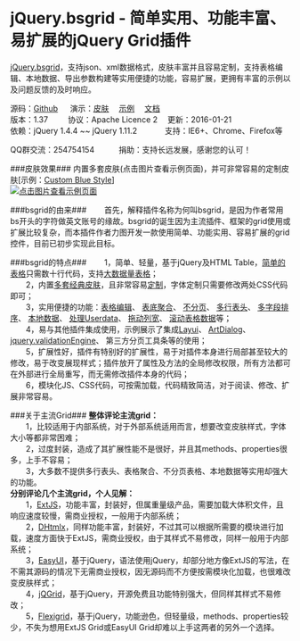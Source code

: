 jQuery.bsgrid - 简单实用、功能丰富、易扩展的jQuery Grid插件
=======================================================

<a href="http://thebestofyouth.com/bsgrid/" target="_blank">jQuery.bsgrid</a>，支持json、xml数据格式，皮肤丰富并且容易定制，支持表格编辑、本地数据、导出参数构建等实用便捷的功能，容易扩展，更拥有丰富的示例以及问题反馈的及时响应。

源码：[Github](https://github.com/baishui2004/jquery.bsgrid/)
&emsp;
演示：<a href="http://bsgrid.oschina.mopaasapp.com/documention/themes.html" target="_blank">皮肤</a>
		&emsp;<a href="http://bsgrid.oschina.mopaasapp.com/examples/zh-CN.html" target="_blank">示例</a>
		&emsp;<a href="http://bsgrid.oschina.mopaasapp.com/documention/documention.zh-CN.html" target="_blank">文档</a>
<br />
版本：1.37
&emsp;&emsp;&nbsp;协议：Apache Licence 2
&emsp;更新：2016-01-21
<br />
依赖：jQuery 1.4.4 ~~ jQuery 1.11.2
&emsp;&emsp;&emsp;
支持：IE6+、Chrome、Firefox等

QQ群交流：254754154
&emsp;&emsp;&nbsp;&nbsp;
捐助：<a href="http://bsgrid.oschina.mopaasapp.com/donate.html" target="_blank" style="text-decoration: none;">支持长远发展，感谢您的认可！</a>

###皮肤效果###
内置多套皮肤(点击图片查看示例页面)，并可非常容易的定制皮肤[示例：<a href="http://bsgrid.oschina.mopaasapp.com/examples/zh-CN.html#href=examples/grid/themes/custom.html" target="_blank">Custom Blue Style</a>]
<br />
<a href="http://bsgrid.oschina.mopaasapp.com/examples/grid/simple.html" target="_blank">
<img title="点击图片查看示例页面" src="http://git.oschina.net/bs2004/jquery.bsgrid/raw/v1.37/documention/images/themes.jpg" /></a>

###bsgrid的由来###
&emsp;&emsp;首先，解释插件名称为何叫bsgrid，是因为作者常用bs开头的字符做英文账号的缘故。bsgrid的诞生因为主流插件、框架的grid使用或扩展比较复杂，而本插件作者力图开发一款使用简单、功能实用、容易扩展的grid控件，目前已初步实现此目标。

###bsgrid的特点###
&emsp;&emsp;1，简单、轻量，基于jQuery及HTML Table，<a href="http://bsgrid.oschina.mopaasapp.com/examples/zh-CN.html#href=examples/grid/simple.html" target="_blank">简单的表格</a>只需数十行代码，支持<a href="http://bsgrid.oschina.mopaasapp.com/examples/zh-CN.html#href=examples/grid/load-time-test.html" target="_blank">大数据量表格</a>；
<br />&emsp;&emsp;2，内置<a href="http://bsgrid.oschina.mopaasapp.com/examples/zh-CN.html#href=examples/grid/simple.html" target="_blank">多套经典皮肤</a>，且非常容易<a href="http://bsgrid.oschina.mopaasapp.com/examples/zh-CN.html#href=examples/grid/themes/custom.html" target="_blank">定制</a>，字体定制只需要修改两处CSS代码即可；
<br />&emsp;&emsp;3，实用便捷的功能：<a href="http://bsgrid.oschina.mopaasapp.com/examples/zh-CN.html#href=examples/grid/edit.html" target="_blank">表格编辑</a>、
        <a href="http://bsgrid.oschina.mopaasapp.com/examples/zh-CN.html#href=examples/grid/foot.html" target="_blank">表底聚合</a>、
        <a href="http://bsgrid.oschina.mopaasapp.com/examples/zh-CN.html#href=examples/grid/no-pagation.html" target="_blank">不分页</a>、
        <a href="http://bsgrid.oschina.mopaasapp.com/examples/zh-CN.html#href=examples/grid/multi-header.html" target="_blank">多行表头</a>、
        <a href="http://bsgrid.oschina.mopaasapp.com/examples/zh-CN.html#href=examples/grid/multi-sort.html" target="_blank">多字段排序</a>、
        <a href="http://bsgrid.oschina.mopaasapp.com/examples/zh-CN.html#href=examples/grid/local/json.html" target="_blank">本地数据</a>、
        <a href="http://bsgrid.oschina.mopaasapp.com/examples/zh-CN.html#href=examples/grid/userdata.html" target="_blank">处理Userdata</a>、
        <a href="http://bsgrid.oschina.mopaasapp.com/examples/zh-CN.html#href=examples/grid/move-column-extend.html" target="_blank">拖动列宽</a>、
        <a href="http://bsgrid.oschina.mopaasapp.com/examples/zh-CN.html#href=examples/grid/fixed-header/fixed-header-extend.html" target="_blank">滚动表格数据</a>等；
        <br />&emsp;&emsp;4，易与其他插件集成使用，示例展示了集成<a href="http://bsgrid.oschina.mopaasapp.com/examples/zh-CN.html#href=examples/layui/layer.html" target="_blank">Layui</a>、
        <a href="http://bsgrid.oschina.mopaasapp.com/examples/zh-CN.html#href=examples/artDialog/gridAndForm.html" target="_blank">ArtDialog</a>、
        <a href="http://bsgrid.oschina.mopaasapp.com/examples/zh-CN.html#href=examples/form/validation.html" target="_blank">jquery.validationEngine</a>、
        第三方分页工具条等的使用；
<br />&emsp;&emsp;5，扩展性好，插件有特别好的扩展性，易于对插件本身进行局部甚至较大的修改，易于改变展现样式；插件放开了属性及方法的全局修改权限，所有方法都可在外部进行全局重写，而无需修改插件本身的代码；
<br />&emsp;&emsp;6，模块化JS、CSS代码，可按需加载，代码精致简洁，对于阅读、修改、扩展非常容易。

###关于主流Grid###
<b>整体评论主流grid：</b>
<br />&emsp;&emsp;1，比较适用于内部系统，对于外部系统适用而言，想要改变皮肤样式，字体大小等都非常困难；
<br />&emsp;&emsp;2，过度封装，造成了其扩展性能不是很好，并且其methods、properties很多，上手不容易；
<br />&emsp;&emsp;3，大多数不提供多行表头、表格聚合、不分页表格、本地数据等实用却强大的功能。
<br>
<b>分别评论几个主流grid，个人见解：</b>
<br />&emsp;&emsp;1，<a href="http://www.sencha.com/products/extjs/" target="_blank">ExtJS</a>，功能丰富，封装好，但属重量级产品，需要加载大体积文件，且响应速度较慢，需商业授权，一般用于内部系统；
<br />&emsp;&emsp;2，<a href="http://dhtmlx.com/" target="_blank">DHtmlx</a>，同样功能丰富，封装好，不过其可以根据所需要的模块进行加载，速度方面快于ExtJS，需商业授权，由于其样式不易修改，同样一般用于内部系统；
<br />&emsp;&emsp;3，<a href="http://www.jeasyui.com/" target="_blank">EasyUI</a>，基于jQuery，语法使用jQuery，却部分地方像ExtJS的写法，在不需其源码的情况下无需商业授权，因无源码而不方便按需模块化加载，也很难改变皮肤样式；
<br />&emsp;&emsp;4，<a href="http://www.jqgrid.com/" target="_blank">jQGrid</a>，基于jQuery，开源免费且功能特别强大，但同样其样式不易修改；
<br />&emsp;&emsp;5，<a href="http://www.flexigrid.info/" target="_blank">Flexigrid</a>，基于jQuery，功能逊色，但轻量级，methods、properties较少，不失为想用ExtJS Grid或EasyUI Grid却难以上手这两者的另外一个选择。